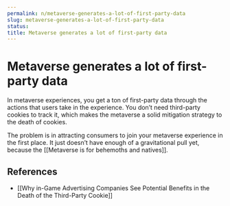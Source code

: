 ```yaml
---
permalink: n/metaverse-generates-a-lot-of-first-party-data
slug: metaverse-generates-a-lot-of-first-party-data
status: 
title: Metaverse generates a lot of first-party data
---
```

# Metaverse generates a lot of first-party data

In metaverse experiences, you get a ton of first-party data through the actions that users take in the experience. You don’t need third-party cookies to track it, which makes the metaverse a solid mitigation strategy to the death of cookies.

The problem is in attracting consumers to join your metaverse experience in the first place. It just doesn’t have enough of a gravitational pull yet, because the [[Metaverse is for behemoths and natives]].

## References

- [[Why in-Game Advertising Companies See Potential Benefits in the Death of the Third-Party Cookie]]
